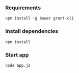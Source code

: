 ### Requirements

```Shell
npm install -g bower grunt-cli
```

### Install dependencies

```Shell
npm install
```

### Start app

```Shell
node app.js
```
